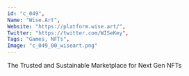 ```yaml
--- 
id: "c_049", 
Name: "Wise.Art", 
Website: "https://platform.wise.art/", 
Twitter: "https://twitter.com/WISeKey", 
Tags: "Games, NFTs", 
Image: "c_049_00_wiseart.png" 
--- 
```

<!--lang:en--> 
The Trusted and Sustainable Marketplace for Next Gen NFTs
<!--lang:es--] 
The Trusted and Sustainable Marketplace for Next Gen NFTs
<!--lang:de--] 
The Trusted and Sustainable Marketplace for Next Gen NFTs
<!--lang:fr--] 
The Trusted and Sustainable Marketplace for Next Gen NFTs
<!--lang:pl--] 
The Trusted and Sustainable Marketplace for Next Gen NFTs
<!--lang:pt--] 
The Trusted and Sustainable Marketplace for Next Gen NFTs
[!--lang:*--> 
